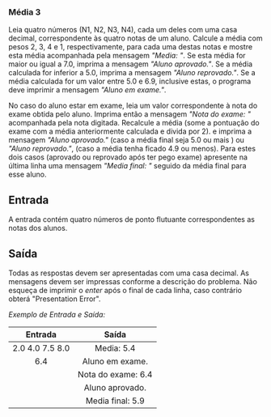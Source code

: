 ### **Média 3**

Leia quatro números (N1, N2, N3, N4), cada um deles com uma casa decimal, correspondente às quatro notas de um aluno. Calcule a média com pesos 2, 3, 4 e 1, respectivamente, para cada uma destas notas e mostre esta média acompanhada pela mensagem *"Media: "*. Se esta média for maior ou igual a 7.0, imprima a mensagem *"Aluno aprovado."*. Se a média calculada for inferior a 5.0, imprima a mensagem *"Aluno reprovado."*. Se a média calculada for um valor entre 5.0 e 6.9, inclusive estas, o programa deve imprimir a mensagem *"Aluno em exame."*.

No caso do aluno estar em exame, leia um valor correspondente à nota do exame obtida pelo aluno. Imprima então a mensagem *"Nota do exame: "* acompanhada pela nota digitada. Recalcule a média (some a pontuação do exame com a média anteriormente calculada e divida por 2). e imprima a mensagem *"Aluno aprovado."* (caso a média final seja 5.0 ou mais ) ou *"Aluno reprovado."*, (caso a média tenha ficado 4.9 ou menos). Para estes dois casos (aprovado ou reprovado após ter pego exame) apresente na última linha uma mensagem *"Media final: "* seguido da média final para esse aluno.

## Entrada

A entrada contém quatro números de ponto flutuante correspondentes as notas dos alunos.

## Saída

Todas as respostas devem ser apresentadas com uma casa decimal. As mensagens devem ser impressas conforme a descrição do problema. Não esqueça de imprimir o *enter* após o final de cada linha, caso contrário obterá "Presentation Error".

*Exemplo de Entrada e Saída:*

|     Entrada     |       Saída        |
| :-------------: | :----------------: |
| 2.0 4.0 7.5 8.0 |     Media: 5.4     |
|       6.4       |  Aluno em exame.   |
|                 | Nota do exame: 6.4 |
|                 |  Aluno aprovado.   |
|                 |  Media final: 5.9  |

